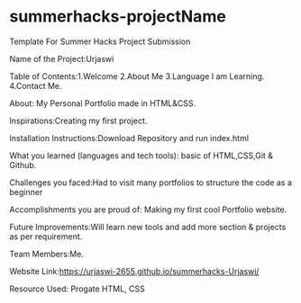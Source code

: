 # summerhacks-projectName
Template For Summer Hacks Project Submission


Name of the Project:Urjaswi
      
Table of Contents:1.Welcome
                  2.About Me
                  3.Language I am Learning.
                  4.Contact Me.
      
 About: My Personal Portfolio made in HTML&CSS.
      
 Inspirations:Creating my first project.
            
 Installation Instructions:Download Repository and run index.html
 
 What you learned (languages and tech tools): basic of HTML,CSS,Git & Github.
 
 Challenges you faced:Had to visit many portfolios to structure the code as a beginner
 
 Accomplishments you are proud of: Making my first cool Portfolio website.
 
 Future Improvements:Will learn new tools and add more section & projects as per requirement.
 
 Team Members:Me.
 
 Website Link:https://urjaswi-2655.github.io/summerhacks-Urjaswi/
 
 Resource Used: Progate HTML, CSS
